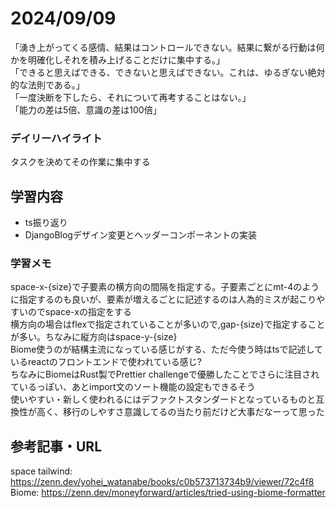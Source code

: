 # 2024/09/09
「湧き上がってくる感情、結果はコントロールできない。結果に繋がる行動は何かを明確化しそれを積み上げることだけに集中する。」  
「できると思えばできる、できないと思えばできない。これは、ゆるぎない絶対的な法則である。」  
「一度決断を下したら、それについて再考することはない。」  
「能力の差は5倍、意識の差は100倍」  

### デイリーハイライト
タスクを決めてその作業に集中する

## 学習内容
- ts振り返り
- DjangoBlogデザイン変更とヘッダーコンポーネントの実装

### 学習メモ
space-x-{size}で子要素の横方向の間隔を指定する。子要素ごとにmt-4のように指定するのも良いが、要素が増えるごとに記述するのは人為的ミスが起こりやすいのでspace-xの指定をする  
横方向の場合はflexで指定されていることが多いので,gap-{size}で指定することが多い。ちなみに縦方向はspace-y-{size}  
Biome使うのが結構主流になっている感じがする、ただ今使う時はtsで記述しているreactのフロントエンドで使われている感じ?  
ちなみにBiomeはRust製でPrettier challengeで優勝したことでさらに注目されているっぽい、あとimport文のソート機能の設定もできるそう  
使いやすい・新しく使われるにはデファクトスタンダードとなっているものと互換性が高く、移行のしやすさ意識してるの当たり前だけど大事だなーって思った  
## 参考記事・URL
space tailwind: <https://zenn.dev/yohei_watanabe/books/c0b573713734b9/viewer/72c4f8>  
Biome: <https://zenn.dev/moneyforward/articles/tried-using-biome-formatter>  